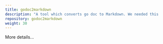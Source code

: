 ```yaml
---
title: godoc2markdown
description: "A tool which converts go doc to Markdown. We needed this tool to generate documentation of private repositories, which wasn't possible - so we built a solution."
repository: godoc2markdown
weight: 30
---
```


More details...
